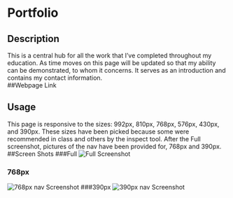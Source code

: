 # Portfolio


## Description
This is a central hub for all the work that I’ve completed throughout my education. As time moves on this page will be updated so that my ability can be demonstrated, to whom it concerns. It serves as an introduction and contains my contact information.  
##Webpage Link

## Usage
This page is responsive to the sizes: 992px, 810px, 768px, 576px, 430px, and 390px. These sizes have been picked because some were recommended in class and others by the inspect tool. After the Full screenshot, pictures of the nav have been provided for, 768px and 390px.
##Screen Shots
###Full
 ![Full Screenshot](assets/images/screenshot.png)
### 768px
 ![768px nav Screenshot](assets/images/screenshot.png)
###390px
 ![390px nav Screenshot](assets/images/screenshot.png)
